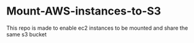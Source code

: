 # Mount-AWS-instances-to-S3
This repo is made to enable ec2 instances to be mounted and share the same s3 bucket
